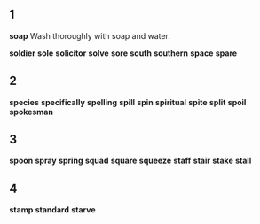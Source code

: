 ## 1
**soap** 
Wash thoroughly with soap and water.

**soldier** 
**sole** 
**solicitor** 
**solve** 
**sore** 
**south** 
**southern** 
**space** 
**spare** 

## 2
**species** 
**specifically** 
**spelling** 
**spill** 
**spin** 
**spiritual** 
**spite** 
**split** 
**spoil** 
**spokesman** 

## 3
**spoon** 
**spray** 
**spring** 
**squad** 
**square** 
**squeeze** 
**staff** 
**stair** 
**stake** 
**stall** 

## 4
**stamp** 
**standard** 
**starve**